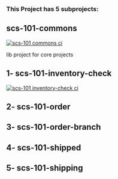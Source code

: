 
### This Project has 5 subprojects:

## scs-101-commons
[![scs-101 commons ci](https://github.com/ehsaniara/scs-kafka-intro/actions/workflows/scs101commons.yml/badge.svg?branch=main)](https://github.com/ehsaniara/scs-kafka-intro/actions/workflows/scs101commons.yml)

lib project for core projects

## 1- scs-101-inventory-check

[![scs-101 inventory-check ci](https://github.com/ehsaniara/scs-kafka-intro/actions/workflows/scs101inventorycheck.yml/badge.svg?branch=main)](https://github.com/ehsaniara/scs-kafka-intro/actions/workflows/scs101inventorycheck.yml)


## 2- scs-101-order



## 3- scs-101-order-branch


## 4- scs-101-shipped


## 5- scs-101-shipping
